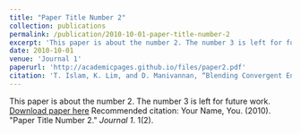 ```yaml
---
title: "Paper Title Number 2"
collection: publications
permalink: /publication/2010-10-01-paper-title-number-2
excerpt: 'This paper is about the number 2. The number 3 is left for future work.'
date: 2010-10-01
venue: 'Journal 1'
paperurl: 'http://academicpages.github.io/files/paper2.pdf'
citation: 'T. Islam, K. Lim, and D. Manivannan, “Blending Convergent Encryptionand  Access  Control  Scheme  for  Achieving  A  Secure  and  StorageEfficient  Cloud  ,”  inProc.  of  the  2020  IEEE17thAnnual  ConsumerCommunications   Networking Conference (CCNC), Jan. 2020, pp. 1–6.'
---
```

This paper is about the number 2. The number 3 is left for future work.
[Download paper here](http://academicpages.github.io/files/paper2.pdf)
Recommended citation: Your Name, You. (2010). "Paper Title Number 2." <i>Journal 1</i>. 1(2).
